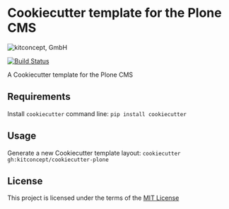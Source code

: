 Cookiecutter template for the Plone CMS
=======================================

![kitconcept, GmbH](https://kitconcept.com/logo.svg)

[![Build Status](https://github.com/kitconcept/cookiecutter-plone/actions/workflows/ci.yml/badge.svg)](https://github.com/kitconcept/cookiecutter-plone/actions/workflows/ci.yml)

A Cookiecutter template for the Plone CMS

Requirements
------------
Install `cookiecutter` command line: `pip install cookiecutter`

Usage
-----
Generate a new Cookiecutter template layout: `cookiecutter gh:kitconcept/cookiecutter-plone`

License
-------
This project is licensed under the terms of the [MIT License](/LICENSE)
